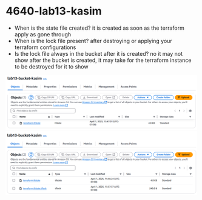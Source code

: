 # 4640-lab13-kasim

- When is the state file created?
  it is created as soon as the terraform apply as gone through
- When is the lock file present?
   after destroying or applying your terraform configurations
- Is the lock file always in the bucket after it is created?
  no it may not show after the bucket is created, it may take for the terraform instance to be destroyed for it to show


![alt text](https://github.com/KasimAbe/4640-lab13-kasim/blob/main/state-file.png)
![alt text](https://github.com/KasimAbe/4640-lab13-kasim/blob/main/lock-file.png)
